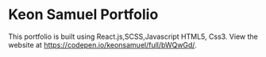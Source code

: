 # Keon Samuel Portfolio

This portfolio is built using React.js,SCSS,Javascript HTML5, Css3.
View the website at <a>https://codepen.io/keonsamuel/full/bWQwGd/</a>.
